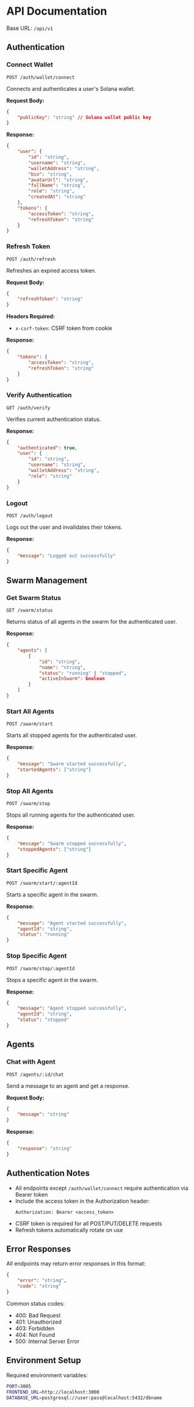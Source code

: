 
# API Documentation

Base URL: `/api/v1`

## Authentication

### Connect Wallet
```http
POST /auth/wallet/connect
```
Connects and authenticates a user's Solana wallet.

**Request Body:**
```json
{
    "publicKey": "string" // Solana wallet public key
}
```

**Response:**
```json
{
    "user": {
        "id": "string",
        "username": "string",
        "walletAddress": "string",
        "bio": "string",
        "avatarUrl": "string",
        "fullName": "string",
        "role": "string",
        "createdAt": "string"
    },
    "tokens": {
        "accessToken": "string",
        "refreshToken": "string"
    }
}
```

### Refresh Token
```http
POST /auth/refresh
```
Refreshes an expired access token.

**Request Body:**
```json
{
    "refreshToken": "string"
}
```

**Headers Required:**
- `x-csrf-token`: CSRF token from cookie

**Response:**
```json
{
    "tokens": {
        "accessToken": "string",
        "refreshToken": "string"
    }
}
```

### Verify Authentication
```http
GET /auth/verify
```
Verifies current authentication status.

**Response:**
```json
{
    "authenticated": true,
    "user": {
        "id": "string",
        "username": "string",
        "walletAddress": "string",
        "role": "string"
    }
}
```

### Logout
```http
POST /auth/logout
```
Logs out the user and invalidates their tokens.

**Response:**
```json
{
    "message": "Logged out successfully"
}
```

## Swarm Management

### Get Swarm Status
```http
GET /swarm/status
```
Returns status of all agents in the swarm for the authenticated user.

**Response:**
```json
{
    "agents": [
        {
            "id": "string",
            "name": "string",
            "status": "running" | "stopped",
            "activeInSwarm": boolean
        }
    ]
}
```

### Start All Agents
```http
POST /swarm/start
```
Starts all stopped agents for the authenticated user.

**Response:**
```json
{
    "message": "Swarm started successfully",
    "startedAgents": ["string"]
}
```

### Stop All Agents
```http
POST /swarm/stop
```
Stops all running agents for the authenticated user.

**Response:**
```json
{
    "message": "Swarm stopped successfully",
    "stoppedAgents": ["string"]
}
```

### Start Specific Agent
```http
POST /swarm/start/:agentId
```
Starts a specific agent in the swarm.

**Response:**
```json
{
    "message": "Agent started successfully",
    "agentId": "string",
    "status": "running"
}
```

### Stop Specific Agent
```http
POST /swarm/stop/:agentId
```
Stops a specific agent in the swarm.

**Response:**
```json
{
    "message": "Agent stopped successfully",
    "agentId": "string",
    "status": "stopped"
}
```

## Agents

### Chat with Agent
```http
POST /agents/:id/chat
```
Send a message to an agent and get a response.

**Request Body:**
```json
{
    "message": "string"
}
```

**Response:**
```json
{
    "response": "string"
}
```

## Authentication Notes

- All endpoints except `/auth/wallet/connect` require authentication via Bearer token
- Include the access token in the Authorization header:
  ```
  Authorization: Bearer <access_token>
  ```
- CSRF token is required for all POST/PUT/DELETE requests
- Refresh tokens automatically rotate on use

## Error Responses

All endpoints may return error responses in this format:

```json
{
    "error": "string",
    "code": "string"
}
```

Common status codes:
- 400: Bad Request
- 401: Unauthorized
- 403: Forbidden
- 404: Not Found
- 500: Internal Server Error

## Environment Setup

Required environment variables:
```bash
PORT=3005
FRONTEND_URL=http://localhost:3000
DATABASE_URL=postgresql://user:pass@localhost:5432/dbname
```
```